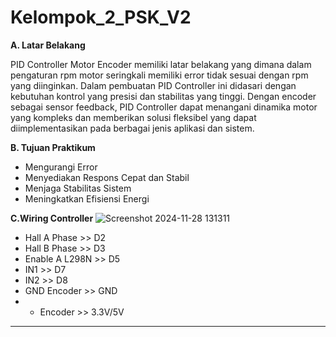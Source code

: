 # Kelompok_2_PSK_V2

**A. Latar Belakang**<p>
PID Controller Motor Encoder memiliki latar belakang yang dimana dalam pengaturan rpm motor seringkali memiliki error tidak sesuai dengan rpm yang diinginkan. Dalam pembuatan PID Controller ini didasari dengan kebutuhan kontrol yang presisi dan stabilitas yang tinggi. Dengan encoder sebagai sensor feedback, PID Controller dapat menangani dinamika motor yang kompleks dan memberikan solusi fleksibel yang dapat diimplementasikan pada berbagai jenis aplikasi dan sistem. <p>

**B. Tujuan Praktikum**<p>
* Mengurangi Error
* Menyediakan Respons Cepat dan Stabil
* Menjaga Stabilitas Sistem
* Meningkatkan Efisiensi Energi
<p></p>

**C.Wiring Controller**
![Screenshot 2024-11-28 131311](https://github.com/user-attachments/assets/29cffe90-28ed-4ad3-ae96-4bf126c477d2)
<p></p>

* Hall A Phase >> D2
* Hall B Phase >> D3
* Enable A L298N >> D5
* IN1 >> D7
* IN2 >> D8
* GND Encoder >> GND
* + Encoder  >> 3.3V/5V
<p></p>

****


